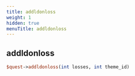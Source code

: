 ```yaml
---
title: addldonloss
weight: 1
hidden: true
menuTitle: addldonloss
---
```

## addldonloss
```perl
$quest->addldonloss(int losses, int theme_id)
```